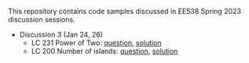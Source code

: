 This repository contains code samples discussed in EE538 Spring 2023 discussion sessions.

- Discussion 3 (Jan 24, 26)
    - LC 231 Power of Two: [question](https://leetcode.com/problems/power-of-two/), [solution](LC231_PowerofTwo.cpp)
    - LC 200 Number of islands: [question](https://leetcode.com/problems/number-of-islands/), [solution](LC200_NumberOfIslands.cpp)